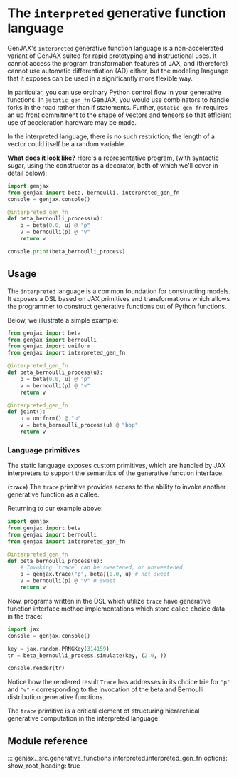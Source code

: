# The `interpreted` generative function language

GenJAX's `interpreted` generative function language is a non-accelerated variant of GenJAX
suited for rapid prototyping and instructional uses. It cannot access the program transformation
features of JAX, and (therefore) cannot use automatic differentiation (AD) either, but the modeling language that it exposes
can be used in a significantly more flexible way.

In particular, you can use ordinary Python control flow in your generative functions.
In `@static_gen_fn` GenJAX, you would use combinators to handle forks in the road rather than
if statements. Further, `@static_gen_fn` requires an up front commitment to the shape of vectors
and tensors so that efficient use of acceleration hardware may be made.

In the interpreted language, there is no such restriction; the length of a vector
could itself be a random variable.

**What does it look like?** Here's a representative program, (with syntactic sugar, using the constructor as a decorator, both of which we'll cover in detail below):

```python exec="yes" source="tabbed-left" session="ex-trace"
import genjax
from genjax import beta, bernoulli, interpreted_gen_fn
console = genjax.console()

@interpreted_gen_fn
def beta_bernoulli_process(u):
    p = beta(0.0, u) @ "p"
    v = bernoulli(p) @ "v"
    return v

console.print(beta_bernoulli_process)
```

## Usage

The `interpreted` language is a common foundation for constructing models. It exposes a DSL based on JAX primitives and transformations which allows the programmer to construct generative functions out of Python functions.

Below, we illustrate a simple example:

```python
from genjax import beta
from genjax import bernoulli
from genjax import uniform
from genjax import interpreted_gen_fn

@interpreted_gen_fn
def beta_bernoulli_process(u):
    p = beta(0.0, u) @ "p"
    v = bernoulli(p) @ "v"
    return v

@interpreted_gen_fn
def joint():
    u = uniform() @ "u"
    v = beta_bernoulli_process(u) @ "bbp"
    return v
```

### Language primitives

The static language exposes custom primitives, which are handled by JAX interpreters to support the semantics of the generative function interface.

(**`trace`**) The `trace` primitive provides access to the ability to invoke another generative function as a callee.

Returning to our example above:

```python exec="yes" source="tabbed-left" session="ex-trace"
import genjax
from genjax import beta
from genjax import bernoulli
from genjax import interpreted_gen_fn

@interpreted_gen_fn
def beta_bernoulli_process(u):
    # Invoking `trace` can be sweetened, or unsweetened.
    p = genjax.trace("p", beta)(0.0, u) # not sweet
    v = bernoulli(p) @ "v" # sweet
    return v
```

Now, programs written in the DSL which utilize `trace` have generative function interface method implementations which store callee choice data in the trace:

```python exec="yes" source="tabbed-left" session="ex-trace"
import jax
console = genjax.console()

key = jax.random.PRNGKey(314159)
tr = beta_bernoulli_process.simulate(key, (2.0, ))

console.render(tr)
```

Notice how the rendered result `Trace` has addresses in its choice trie for `"p"` and `"v"` - corresponding to the invocation of the beta and Bernoulli distribution generative functions.

The `trace` primitive is a critical element of structuring hierarchical generative computation in the interpreted language.

## Module reference

::: genjax._src.generative_functions.interpreted.interpreted_gen_fn
    options:
      show_root_heading: true


